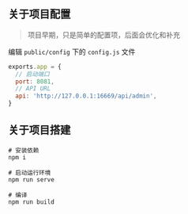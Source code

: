 ## 关于项目配置
>项目早期，只是简单的配置项，后面会优化和补充

编辑 `public/config` 下的 `config.js` 文件

```js
exports.app = {
  // 启动端口
  port: 8081,
  // API URL
  api: 'http://127.0.0.1:16669/api/admin',
}
```
## 关于项目搭建

```vue
# 安装依赖
npm i

# 启动运行环境
npm run serve

# 编译
npm run build
```
